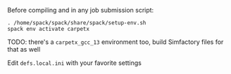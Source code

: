 Before compiling and in any job submission script:
```
. /home/spack/spack/share/spack/setup-env.sh
spack env activate carpetx
```

TODO: there's a `carpetx_gcc_13` environment too, build Simfactory files for that as well

Edit `defs.local.ini` with your favorite settings
